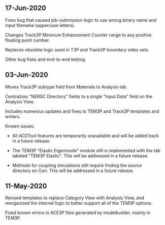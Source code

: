 ## 17-Jun-2020

Fixes bug that caused job-submission logic to use wrong binary name
and input filename (uppercase letters).

Changes Track3P Minimum Enhancement Counter range to any positive
floating point number.

Replaces obsolete logic used in T3P and Track3P boundary sides sets.

Other bug fixes and end-to-end testing.



## 03-Jun-2020

Moves Track3P subtype field from Materials to Analysis tab.

Centralizes "NERSC Directory" fields to a single "Input Data" field
on the Analysis View.

Includes numerous updates and fixes to TEM3P and Track3P templates
and writers.

Known issues:

* All ACDTool features are temporarily unavailable and will be added
  back in a future release.

* The TEM3P "Elastic Eigenmode" module still is implemented with the tab
  labeled "TEM3P Elastic". This will be addressed in a future release.

* Methods for coupling simulations still require finding the source
  directory on Cori. This will be addressed in a future release.



## 11-May-2020

Revised templates to replace Category View with Analysis View,
and reorganized the internal logic to better support all of the
TEM3P options.

Fixed known errors in ACE3P files generated by modelbuilder, mainly
in TEM3P.
